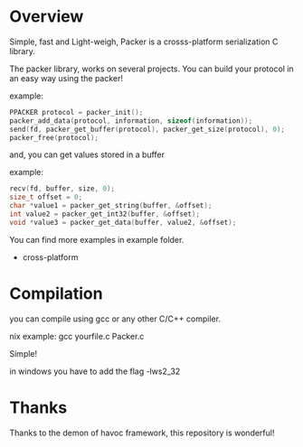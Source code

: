 # Overview

Simple, fast and Light-weigh, Packer is a crosss-platform serialization C library.

The packer library, works on several projects. You can build your protocol in an easy way using the packer!

example:

```c
PPACKER protocol = packer_init();
packer_add_data(protocol, information, sizeof(information));
send(fd, packer_get_buffer(protocol), packer_get_size(protocol), 0);
packer_free(protocol);
```

and, you can get values stored in a buffer

example:

```c
recv(fd, buffer, size, 0);
size_t offset = 0;
char *value1 = packer_get_string(buffer, &offset);
int value2 = packer_get_int32(buffer, &offset);
void *value3 = packer_get_data(buffer, value2, &offset);
```

You can find more examples in example folder.

* cross-platform

# Compilation

you can compile using gcc or any other C/C++ compiler.

nix example:
gcc yourfile.c Packer.c

Simple!

in windows you have to add the flag -lws2_32

# Thanks

Thanks to the demon of havoc framework, this repository is wonderful!

